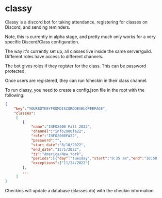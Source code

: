# classy

Classy is a discord bot for taking attendance, registering for classes on Discord, and sending reminders.

Note, this is currently in alpha stage, and pretty much only works for a very specific Discord/Class configuration.

The way it's currently set up, all classes live inside the same server/guild.  Different roles have access to different channels.  

The bot gives roles if they register for the class.  This can be password protected.

Once users are registered, they can run !checkin in their class channel.  

To run classy, you need to create a config.json file in the root with the following:

```json
{
    "key":"YOURBOTKEYFROMDISCORDDEVELOPERPAGE",
    "classes":
     [
        {
            "name":"INFO2000 Fall 2022",
            "channel":"info2000fa22",
            "role":"INFO2000FA22",
            "password":"",
            "start_date":"8/10/2022",
            "end_date":"12/1/2022",
            "tz":"America/New_York",
            "periods":[{"day":"tuesday","start":"9:35 am","end":"10:50 pm"},{"day":"thursday","start":"9:35 am","end":"10:50 pm"}],
            "exceptions":["11/24/2022"]
        },
        ...
     ]
}
```

Checkins will update a database (classes.db) with the checkin information.  
